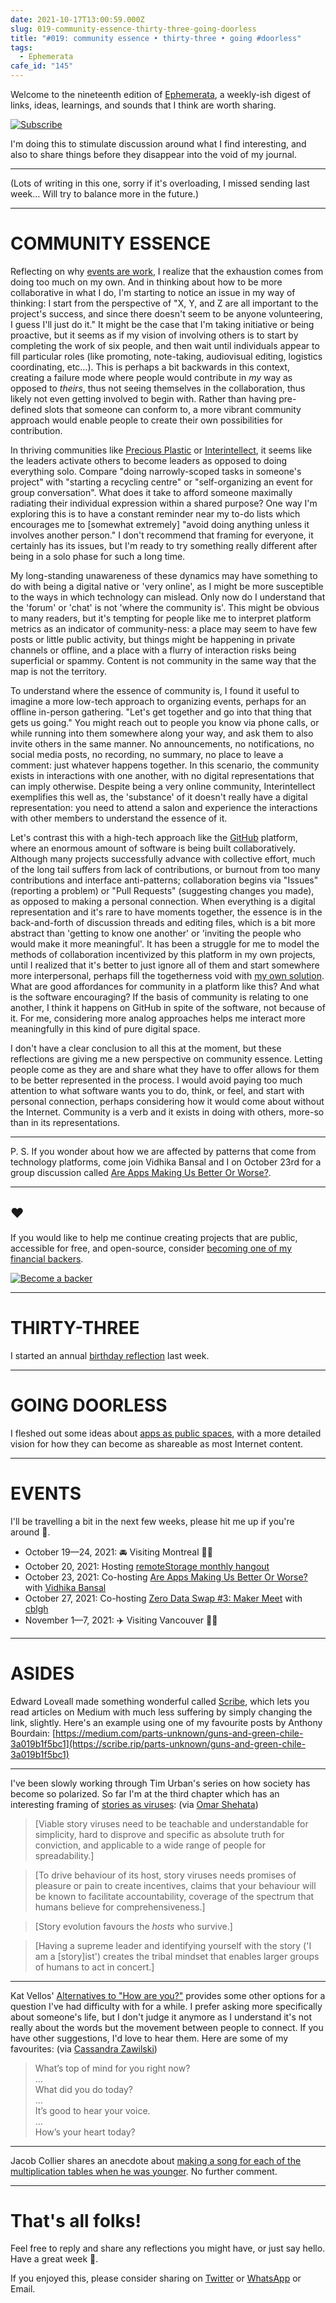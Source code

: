 ```yaml
---
date: 2021-10-17T13:00:59.000Z
slug: 019-community-essence-thirty-three-going-doorless
title: "#019: community essence • thirty-three • going #doorless"
tags:
  - Ephemerata
cafe_id: "145"
---
```

Welcome to the nineteenth edition of [Ephemerata](https://rosano.ca/ephemerata), a weekly-ish digest of links, ideas, learnings, and sounds that I think are worth sharing.

[![Subscribe](https://static.rosano.ca/_shared/_RCSSubscribeButton.svg)](https://rosano.ca/ephemerata)

I'm doing this to stimulate discussion around what I find interesting, and also to share things before they disappear into the void of my journal.

---

(Lots of writing in this one, sorry if it's overloading, I missed sending last week… Will try to balance more in the future.)

---

# COMMUNITY ESSENCE

Reflecting on why [events are work](https://cafe.rosano.ca/t/140#events-are-work-1), I realize that the exhaustion comes from doing too much on my own. And in thinking about how to be more collaborative in what I do, I'm starting to notice an issue in my way of thinking: I start from the perspective of "X, Y, and Z are all important to the project's success, and since there doesn't seem to be anyone volunteering, I guess I'll just do it." It might be the case that I'm taking initiative or being proactive, but it seems as if my vision of involving others is to start by completing the work of six people, and then wait until individuals appear to fill particular roles (like promoting, note-taking, audiovisual editing, logistics coordinating, etc…). This is perhaps a bit backwards in this context, creating a failure mode where people would contribute in _my_ way as opposed to _theirs_, thus not seeing themselves in the collaboration, thus likely not even getting involved to begin with. Rather than having pre-defined slots that someone can conform to, a more vibrant community approach would enable people to create their own possibilities for contribution.

In thriving communities like [Precious Plastic](https://preciousplastic.com) or [Interintellect](https://interintellect.com), it seems like the leaders activate others to become leaders as opposed to doing everything solo. Compare "doing narrowly-scoped tasks in someone's project" with "starting a recycling centre" or "self-organizing an event for group conversation". What does it take to afford someone maximally radiating their individual expression within a shared purpose? One way I'm exploring this is to have a constant reminder near my to-do lists which encourages me to \[somewhat extremely\] "avoid doing anything unless it involves another person." I don't recommend that framing for everyone, it certainly has its issues, but I'm ready to try something really different after being in a solo phase for such a long time.

My long-standing unawareness of these dynamics may have something to do with being a digital native or 'very online', as I might be more susceptible to the ways in which technology can mislead. Only now do I understand that the 'forum' or 'chat' is not 'where the community is'. This might be obvious to many readers, but it's tempting for people like me to interpret platform metrics as an indicator of community-ness: a place may seem to have few posts or little public activity, but things might be happening in private channels or offline, and a place with a flurry of interaction risks being superficial or spammy. Content is not community in the same way that the map is not the territory.

To understand where the essence of community is, I found it useful to imagine a more low-tech approach to organizing events, perhaps for an offline in-person gathering. "Let's get together and go into that thing that gets us going." You might reach out to people you know via phone calls, or while running into them somewhere along your way, and ask them to also invite others in the same manner. No announcements, no notifications, no social media posts, no recording, no summary, no place to leave a comment: just whatever happens together. In this scenario, the community exists in interactions with one another, with no digital representations that can imply otherwise. Despite being a very online community, Interintellect exemplifies this well as, the 'substance' of it doesn't really have a digital representation: you need to attend a salon and experience the interactions with other members to understand the essence of it.

Let's contrast this with a high-tech approach like the [GitHub](https://github.com) platform, where an enormous amount of software is being built collaboratively. Although many projects successfully advance with collective effort, much of the long tail suffers from lack of contributions, or burnout from too many contributions and interface anti-patterns; collaboration begins via "Issues" (reporting a problem) or "Pull Requests" (suggesting changes you made), as opposed to making a personal connection. When everything is a digital representation and it's rare to have moments together, the essence is in the back-and-forth of discussion threads and editing files, which is a bit more abstract than 'getting to know one another' or 'inviting the people who would make it more meaningful'. It has been a struggle for me to model the methods of collaboration incentivized by this platform in my own projects, until I realized that it's better to just ignore all of them and start somewhere more interpersonal, perhaps fill the togetherness void with [my own solution](https://chat.0data.app). What are good affordances for community in a platform like this? And what is the software encouraging? If the basis of community is relating to one another, I think it happens on GitHub in spite of the software, not because of it. For me, considering more analog approaches helps me interact more meaningfully in this kind of pure digital space.

I don't have a clear conclusion to all this at the moment, but these reflections are giving me a new perspective on community essence. Letting people come as they are and share what they have to offer allows for them to be better represented in the process. I would avoid paying too much attention to what software wants you to do, think, or feel, and start with personal connection, perhaps considering how it would come about without the Internet. Community is a verb and it exists in doing with others, more-so than in its representations.

---

P. S. If you wonder about how we are affected by patterns that come from technology platforms, come join Vidhika Bansal and I on October 23rd for a group discussion called [Are Apps Making Us Better Or Worse?](https://interintellect.com/salon/are-apps-making-us-better-or-worse).

---

## ❤️

If you would like to help me continue creating projects that are public, accessible for free, and open-source, consider [becoming one of my financial backers](https://rosano.ca/back).

[![Become a backer](https://static.rosano.ca/_shared/_RCSBackButton.svg)](https://rosano.ca/back)

---

# THIRTY-THREE

I started an annual [birthday reflection](https://rosano.hmm.garden/01fhvazke1y4bqfd883c9t9cm5) last week.

---

# GOING DOORLESS

I fleshed out some ideas about [apps as public spaces](https://rosano.hmm.garden/01evv3hq1ak4b6ng1jzppx5n2j), with a more detailed vision for how they can become as shareable as most Internet content.

---

# EVENTS

I'll be travelling a bit in the next few weeks, please hit me up if you're around 🙂.

* October 19—24, 2021: 🚘 Visiting Montreal 👋🏼
* October 20, 2021: Hosting [remoteStorage monthly hangout](https://community.remotestorage.io/t/728)
* October 23, 2021: Co-hosting [Are Apps Making Us Better Or Worse?](https://interintellect.com/salon/are-apps-making-us-better-or-worse) with [Vidhika Bansal](https://twitter.com/vidhster)
* October 27, 2021: Co-hosting [Zero Data Swap #3: Maker Meet](https://chat.0data.app/t/44) with [cblgh](https://cblgh.org)
* November 1—7, 2021: ✈️ Visiting Vancouver 👋🏼

---

# ASIDES

Edward Loveall made something wonderful called [Scribe](https://scribe.rip), which lets you read articles on Medium with much less suffering by simply changing the link, slightly. Here's an example using one of my favourite posts by Anthony Bourdain: [https://medium.com/parts-unknown/guns-and-green-chile-3a019b1f5bc1](https://scribe.rip/parts-unknown/guns-and-green-chile-3a019b1f5bc1)

---

I've been slowly working through Tim Urban's series on how society has become so polarized. So far I'm at the third chapter which has an interesting framing of [stories as viruses](https://waitbutwhy.com/2019/09/stories.html): (via [Omar Shehata](https://twitter.com/omar4ur))

> \[Viable story viruses need to be teachable and understandable for simplicity, hard to disprove and specific as absolute truth for conviction, and applicable to a wide range of people for spreadability.\]

> \[To drive behaviour of its host, story viruses needs promises of pleasure or pain to create incentives, claims that your behaviour will be known to facilitate accountability, coverage of the spectrum that humans believe for comprehensiveness.\]

> \[Story evolution favours the _hosts_ who survive.\]

> \[Having a supreme leader and identifying yourself with the story ('I am a \[story\]ist') creates the tribal mindset that enables larger groups of humans to act in concert.\]

---

Kat Vellos' [Alternatives to "How are you?"](https://weshouldgettogether.com/blog/how-are-you-alternatives) provides some other options for a question I've had difficulty with for a while. I prefer asking more specifically about someone's life, but I don't judge it anymore as I understand it's not really about the words but the movement between people to connect. If you have other suggestions, I'd love to hear them. Here are some of my favourites: (via [Cassandra Zawilski](https://twitter.com/CassZawilski))

> What’s top of mind for you right now?  
> …  
> What did you do today?  
> …  
> It’s good to hear your voice.  
> …  
> How’s your heart today?

---

Jacob Collier shares an anecdote about [making a song for each of the multiplication tables when he was younger](https://www.youtube.com/watch?v=vwqd8OXADJQ&t=381). No further comment.

---

# That's all folks!

Feel free to reply and share any reflections you might have, or just say hello. Have a great week 🙂.

If you enjoyed this, please consider sharing on [Twitter](https://twitter.com/intent/tweet?url=https%3A%2F%2Fcafe.rosano.ca%2Ft%2F145&text=%23Ephemerata%20019%20by%20%40rosano%3A%20community%20essence%20%E2%80%A2%20thirty-three%20%E2%80%A2%20going%20%23doorless) or [WhatsApp](https://api.whatsapp.com/send?text=Ephemerata%20%23019%20by%20%40rosano%3A%20community%20essence%20%E2%80%A2%20thirty-three%20%E2%80%A2%20going%20%23doorless%20https%3A%2F%2Fcafe.rosano.ca%2Ft%2F145) or Email.
